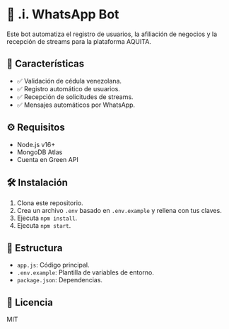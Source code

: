 # 🤖 .i. WhatsApp Bot

Este bot automatiza el registro de usuarios, la afiliación de negocios y la recepción de streams para la plataforma AQUITA.

## 🚀 Características

- ✅ Validación de cédula venezolana.
- ✅ Registro automático de usuarios.
- ✅ Recepción de solicitudes de streams.
- ✅ Mensajes automáticos por WhatsApp.

## ⚙️ Requisitos

- Node.js v16+
- MongoDB Atlas
- Cuenta en Green API

## 🛠️ Instalación

1. Clona este repositorio.
2. Crea un archivo `.env` basado en `.env.example` y rellena con tus claves.
3. Ejecuta `npm install`.
4. Ejecuta `npm start`.

## 📂 Estructura

- `app.js`: Código principal.
- `.env.example`: Plantilla de variables de entorno.
- `package.json`: Dependencias.

## 📜 Licencia

MIT
